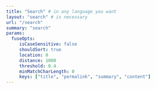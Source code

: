 ```yaml
---
title: "Search" # in any language you want
layout: "search" # is necessary
url: "/search"
summary: "search"
params:
  fuseOpts:
     isCaseSensitive: false
     shouldSort: true
     location: 0
     distance: 1000
     threshold: 0.4
     minMatchCharLength: 0
     keys: ["title", "permalink", "summary", "content"]
---
```

